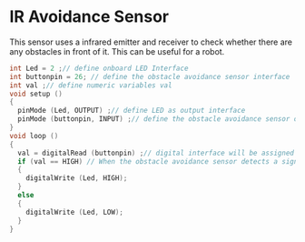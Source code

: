 # IR Avoidance Sensor

This sensor uses a infrared emitter and receiver to check whether there are any obstacles in front of it. This can be useful for a robot.

```c
int Led = 2 ;// define onboard LED Interface
int buttonpin = 26; // define the obstacle avoidance sensor interface
int val ;// define numeric variables val
void setup ()
{
  pinMode (Led, OUTPUT) ;// define LED as output interface
  pinMode (buttonpin, INPUT) ;// define the obstacle avoidance sensor output interface
}
void loop ()
{
  val = digitalRead (buttonpin) ;// digital interface will be assigned a value of 26 to read val
  if (val == HIGH) // When the obstacle avoidance sensor detects a signal, LED flashes
  {
    digitalWrite (Led, HIGH);
  }
  else
  {
    digitalWrite (Led, LOW);
  }
}


```

